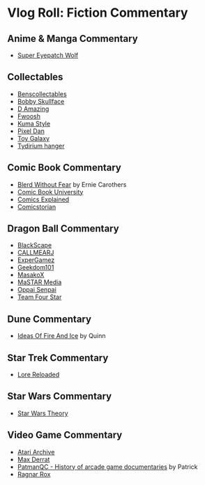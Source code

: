 # Vlog Roll: Fiction Commentary

## Anime & Manga Commentary
* [Super Eyepatch Wolf](https://www.youtube.com/channel/UCtGoikgbxP4F3rgI9PldI9g)

## Collectables
* [Benscollectables](https://www.youtube.com/channel/UCoAIXvNjN5bYzMYNce0M3uw)
* [Bobby Skullface](https://www.youtube.com/channel/UCyPkO4wSqfurw8Y-69wPQ9g)
* [D Amazing](https://www.youtube.com/channel/UCFLC2a_5-6wwleL1RMkm7-w)
* [Fwoosh](https://www.youtube.com/channel/UCF4CListjhpMJilZojUQVIA)
* [Kuma Style](https://www.youtube.com/channel/UCDINwjTDiVObsc6GcI4M0RA)
* [Pixel Dan](https://www.youtube.com/user/Mandalorian30)
* [Toy Galaxy](https://www.youtube.com/channel/UCjoe3Qo_DymYyBR6X9VxFjQ)
* [Tydirium hanger](https://www.youtube.com/channel/UCxzT4n9ItQEx_aVMqy_ORVQ)

## Comic Book Commentary
* [Blerd Without Fear](https://www.youtube.com/channel/UCKNV3if6zB7MM55Gr0DCQ9w) by Ernie Carothers
* [Comic Book University](https://www.youtube.com/channel/UCEFcfli17rgAQJ5yXvwuK2g)
* [Comics Explained](https://www.youtube.com/comicsexplained)
* [Comicstorian](https://www.youtube.com/comicstorian)

## Dragon Ball Commentary
* [BlackScape](https://www.youtube.com/channel/UCdYBVZV5eDmQjJmNcGdQJuQ)
* [CALLMEARJ](https://www.youtube.com/channel/UCnLB2xj5RR5ep50FDrtScPA)
* [ExperGamez](https://www.youtube.com/expergamez)
* [Geekdom101](https://www.youtube.com/channel/UCgIqhB8oD5SZ0yUSp71VCOQ)
* [MasakoX](https://www.youtube.com/channel/UCLKkPZZ-LW1_DHCP_5ADtxg)
* [MaSTAR Media](https://www.youtube.com/channel/UCObfIFcPxDOsyNXTG3ISyBg)
* [Oppai Senpai](https://www.youtube.com/user/AnimeLiveReactions)
* [Team Four Star](https://www.youtube.com/TeamFourStar)

## Dune Commentary
* [Ideas Of Fire And Ice](https://www.youtube.com/channel/UC1rFmaGLYr0Ve_Y_soxZNWQ) by Quinn

## Star Trek Commentary
* [Lore Reloaded](https://www.youtube.com/lorereloaded)

## Star Wars Commentary
* [Star Wars Theory](https://www.youtube.com/starwarstheory)

## Video Game Commentary
* [Atari Archive](https://www.youtube.com/channel/UCo_f7y6sBDmFnGbZoq1Ce_w)
* [Max Derrat](https://www.youtube.com/channel/UCj8orMezFWVcoN-4S545Wtw)
* [PatmanQC - History of arcade game documentaries](https://www.youtube.com/channel/UCCkuHXWWyw-3KXKIHyc88oA) by Patrick
* [Ragnar Rox](https://www.youtube.com/ragnarroxshow)
